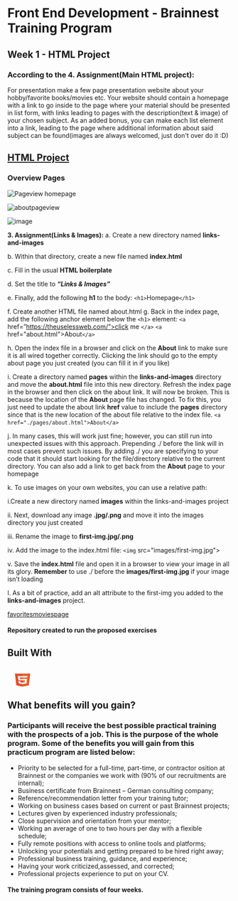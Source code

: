 # Front End Development - Brainnest Training Program

## Week 1 - HTML Project

### According to the 4. Assignment(Main HTML project): 
For presentation make a few page presentation website about your hobby/favorite books/movies etc. Your website should contain a homepage with a link to go inside to the page where your material should be presented in list form, with links leading to pages with the description(text & image) of your chosen subject. As an added bonus, you can make each list element into a link, leading to the page where additional information about said subject can be found(images are always welcomed, just don't over do it :D)

## <a href="https://fabiolpgomes.github.io/Training_Brainnest_Html/" target="_blank">HTML Project</a>


### Overview Pages
![Pageview homepage](https://user-images.githubusercontent.com/99607827/204093201-17e80bbb-3d7b-4434-a3ea-f5ea4bd7da92.png)

![aboutpageview](https://user-images.githubusercontent.com/99607827/204093253-02abe832-8d05-4184-ac2c-85d1cc9c38b2.png)

![image](https://user-images.githubusercontent.com/99607827/204093281-110b6394-984e-4b36-9afd-01b9faf8ee70.png)


**3. Assignment(Links & Images):**
a. Create a new directory named **links-and-images**

b. Within that directory, create a new file named **index.html**

c. Fill in the usual **HTML boilerplate**

d. Set the title to **_“Links & Images”_**

e. Finally, add the following **h1** to the body: `<h1>`Homepage`</h1>`

f. Create another HTML file named about.html
g. Back in the index page, add the following anchor element below the `<h1>` element: `<a` href=”https://theuselessweb.com/”>click me `</a>`
`<a` href="about.html">About`</a>`

h. Open the index file in a browser and click on the **About** link to make sure it is all wired together correctly. Clicking the link should go to the empty about page you just created (you can fill it in if you like)

i. Create a directory named **pages** within the **links-and-images** directory and move the **about.html** file into this new directory. Refresh the index page in the browser and then click on the about link. It will now be broken. This is because the location of the **About** page file has changed. To fix this, you just need to update the about link **href** value to include the **pages** directory since that is the new location of the about file relative to the index file. `<a href="./pages/about.html">About</a>`

j. In many cases, this will work just fine; however, you can still run into unexpected issues with this approach. Prepending ./ before the link will in most cases prevent such issues. By adding ./ you are specifying to your code that it should start looking for the file/directory relative to the current directory. You can also add a link to get back from the **About** page to your homepage

k. To use images on your own websites, you can use a relative path:

i.Create a new directory named **images** within the links-and-images project

ii. Next, download any image **.jpg/.png** and move it into the images
directory you just created

iii. Rename the image to **first-img.jpg/.png**

iv. Add the image to the index.html file:
`<img` src="images/first-img.jpg">

v. Save the **index.html** file and open it in a browser to view your image in all its glory. **Remember** to use ./ before the **images/first-img.jpg** if your image isn’t loading

l. As a bit of practice, add an alt attribute to the first-img you added to the **links-and-images** project.

[favoritesmoviespage](https://user-images.githubusercontent.com/99607827/204093300-193dcc86-b751-4fa6-8811-526df8d0cff3.png)


#### Repository created to run the proposed exercises

## Built With

<code>
  <img align="center" alt="Ane-HTML" height="30" width="40" src="https://raw.githubusercontent.com/devicons/devicon/master/icons/html5/html5-original.svg">
</code>  

## What benefits will you gain?

### Participants will receive the best possible practical training with the prospects of a job. This is the purpose of the whole program. Some of the benefits you will gain from this practicum program are listed below:

* Priority to be selected for a full-time, part-time, or contractor osition at Brainnest or the companies we work with (90% of our recruitments are internal);
* Business certificate from Brainnest – German consulting company;
* Reference/recommendation letter from your training tutor;
* Working on business cases based on current or past Brainnest projects;
* Lectures given by experienced industry professionals;
* Close supervision and orientation from your mentor;
* Working an average of one to two hours per day with a flexible schedule;
* Fully remote positions with access to online tools and platforms;
* Unlocking your potentials and getting prepared to be hired right away;
* Professional business training, guidance, and experience;
* Having your work criticized,assessed, and corrected;
* Professional projects experience to put on your CV.

#### The training program consists of four weeks.





